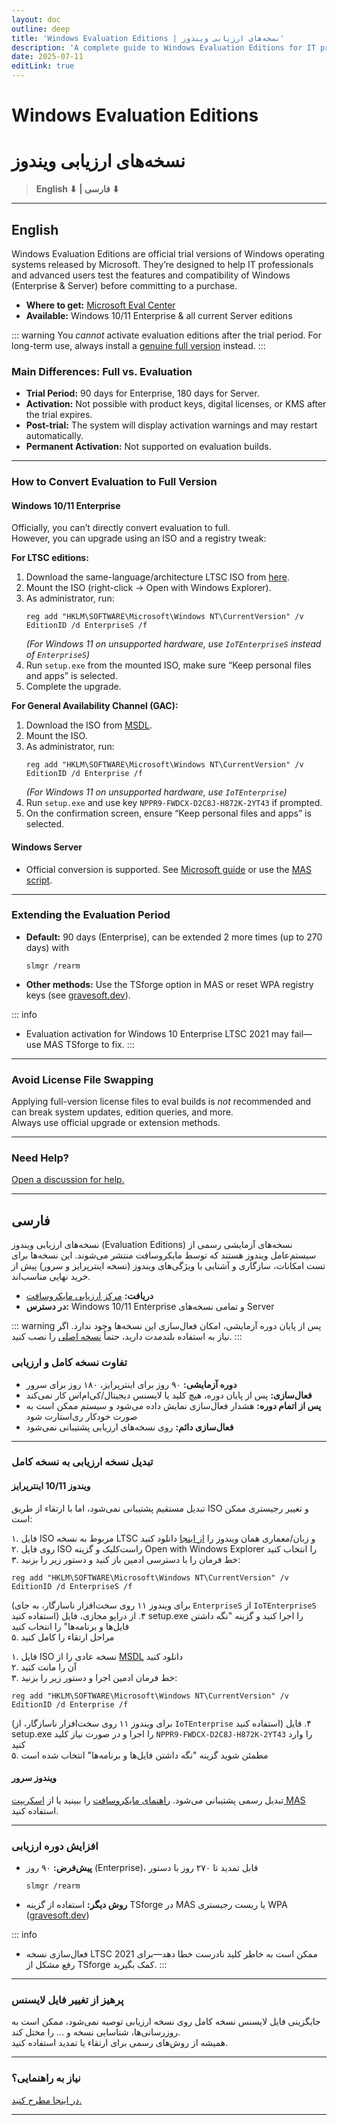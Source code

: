 ```yaml
---
layout: doc
outline: deep
title: 'Windows Evaluation Editions | نسخه‌های ارزیابی ویندوز'
description: 'A complete guide to Windows Evaluation Editions for IT professionals, plus Persian translation. | راهنمای جامع نسخه‌های ارزیابی ویندوز برای متخصصان IT و ترجمه فارسی'
date: 2025-07-11
editLink: true
---
```


# Windows Evaluation Editions

# نسخه‌های ارزیابی ویندوز

> **English ⬇ | فارسی ⬇**

---

## English

Windows Evaluation Editions are official trial versions of Windows operating systems released by Microsoft. They’re designed to help IT professionals and advanced users test the features and compatibility of Windows (Enterprise & Server) before committing to a purchase.

- **Where to get:** [Microsoft Eval Center](https://www.microsoft.com/en-us/evalcenter)
- **Available:** Windows 10/11 Enterprise & all current Server editions

::: warning
You _cannot_ activate evaluation editions after the trial period. For long-term use, always install a [genuine full version](./genuine-installation-media) instead.
:::

### Main Differences: Full vs. Evaluation

- **Trial Period:** 90 days for Enterprise, 180 days for Server.
- **Activation:** Not possible with product keys, digital licenses, or KMS after the trial expires.
- **Post-trial:** The system will display activation warnings and may restart automatically.
- **Permanent Activation:** Not supported on evaluation builds.

---

### How to Convert Evaluation to Full Version

#### Windows 10/11 Enterprise

Officially, you can’t directly convert evaluation to full.  
However, you can upgrade using an ISO and a registry tweak:

<Tabs>
<TabItem value="LTSC" label="Enterprise LTSC">

**For LTSC editions:**

1. Download the same-language/architecture LTSC ISO from [here](windows_ltsc_links.md).
2. Mount the ISO (right-click → Open with Windows Explorer).
3. As administrator, run:
   ```
   reg add "HKLM\SOFTWARE\Microsoft\Windows NT\CurrentVersion" /v EditionID /d EnterpriseS /f
   ```
   _(For Windows 11 on unsupported hardware, use `IoTEnterpriseS` instead of `EnterpriseS`)_
4. Run `setup.exe` from the mounted ISO, make sure “Keep personal files and apps” is selected.
5. Complete the upgrade.

</TabItem>
<TabItem value="GAC" label="Enterprise GAC">

**For General Availability Channel (GAC):**

1. Download the ISO from [MSDL](https://msdl.gravesoft.dev/).
2. Mount the ISO.
3. As administrator, run:
   ```
   reg add "HKLM\SOFTWARE\Microsoft\Windows NT\CurrentVersion" /v EditionID /d Enterprise /f
   ```
   _(For Windows 11 on unsupported hardware, use `IoTEnterprise`)_
4. Run `setup.exe` and use key `NPPR9-FWDCX-D2C8J-H872K-2YT43` if prompted.
5. On the confirmation screen, ensure “Keep personal files and apps” is selected.

</TabItem>
</Tabs>

#### Windows Server

- Official conversion is supported. See [Microsoft guide](https://learn.microsoft.com/en-us/windows-server/get-started/upgrade-conversion-options) or use the [MAS script](./index).

---

### Extending the Evaluation Period

- **Default:** 90 days (Enterprise), can be extended 2 more times (up to 270 days) with
  ```
  slmgr /rearm
  ```
- **Other methods:** Use the TSforge option in MAS or reset WPA registry keys (see [gravesoft.dev](https://gravesoft.dev/fix-wpa-registry)).

::: info

- Evaluation activation for Windows 10 Enterprise LTSC 2021 may fail—use MAS TSforge to fix.
  :::

---

### Avoid License File Swapping

Applying full-version license files to eval builds is _not_ recommended and can break system updates, edition queries, and more.  
Always use official upgrade or extension methods.

---

### Need Help?

[Open a discussion for help.](https://github.com/NiREvil/windows-activation/discussions)

---

## فارسی

نسخه‌های ارزیابی ویندوز (Evaluation Editions) نسخه‌های آزمایشی رسمی از سیستم‌عامل ویندوز هستند که توسط مایکروسافت منتشر می‌شوند. این نسخه‌ها برای تست امکانات، سازگاری و آشنایی با ویژگی‌های ویندوز (نسخه اینترپرایز و سرور) پیش از خرید نهایی مناسب‌اند.

- **دریافت:** [مرکز ارزیابی مایکروسافت](https://www.microsoft.com/en-us/evalcenter)
- **در دسترس:** Windows 10/11 Enterprise و تمامی نسخه‌های Server

::: warning
پس از پایان دوره آزمایشی، امکان فعال‌سازی این نسخه‌ها وجود ندارد. اگر نیاز به استفاده بلندمدت دارید، حتماً [نسخه اصلی](./genuine-installation-media) را نصب کنید.
:::

### تفاوت نسخه کامل و ارزیابی

- **دوره آزمایشی:** ۹۰ روز برای اینترپرایز، ۱۸۰ روز برای سرور
- **فعال‌سازی:** پس از پایان دوره، هیچ کلید یا لایسنس دیجیتال/کی‌ام‌اس کار نمی‌کند
- **پس از اتمام دوره:** هشدار فعال‌سازی نمایش داده می‌شود و سیستم ممکن است به صورت خودکار ری‌استارت شود
- **فعال‌سازی دائم:** روی نسخه‌های ارزیابی پشتیبانی نمی‌شود

---

### تبدیل نسخه ارزیابی به نسخه کامل

#### ویندوز 10/11 اینترپرایز

تبدیل مستقیم پشتیبانی نمی‌شود، اما با ارتقاء از طریق ISO و تغییر رجیستری ممکن است:

<Tabs>
<TabItem value="LTSC-fa" label="LTSC">

۱. فایل ISO مربوط به نسخه LTSC و زبان/معماری همان ویندوز را [از اینجا](windows_ltsc_links.md) دانلود کنید  
۲. روی فایل ISO راست‌کلیک و گزینه Open with Windows Explorer را انتخاب کنید  
۳. خط فرمان را با دسترسی ادمین باز کنید و دستور زیر را بزنید:

```
reg add "HKLM\SOFTWARE\Microsoft\Windows NT\CurrentVersion" /v EditionID /d EnterpriseS /f
```

(برای ویندوز ۱۱ روی سخت‌افزار ناسازگار، به جای `EnterpriseS` از `IoTEnterpriseS` استفاده کنید)
۴. از درایو مجازی، فایل setup.exe را اجرا کنید و گزینه "نگه داشتن فایل‌ها و برنامه‌ها" را انتخاب کنید  
۵. مراحل ارتقاء را کامل کنید

</TabItem>
<TabItem value="GAC-fa" label="GAC">

۱. فایل ISO نسخه عادی را از [MSDL](https://msdl.gravesoft.dev/) دانلود کنید  
۲. آن را مانت کنید  
۳. خط فرمان ادمین اجرا و دستور زیر را بزنید:

```
reg add "HKLM\SOFTWARE\Microsoft\Windows NT\CurrentVersion" /v EditionID /d Enterprise /f
```

(برای ویندوز ۱۱ روی سخت‌افزار ناسازگار، از `IoTEnterprise` استفاده کنید)
۴. فایل setup.exe را اجرا و در صورت نیاز کلید `NPPR9-FWDCX-D2C8J-H872K-2YT43` را وارد کنید  
۵. مطمئن شوید گزینه "نگه داشتن فایل‌ها و برنامه‌ها" انتخاب شده است

</TabItem>
</Tabs>

#### ویندوز سرور

تبدیل رسمی پشتیبانی می‌شود. [راهنمای مایکروسافت](https://learn.microsoft.com/en-us/windows-server/get-started/upgrade-conversion-options) را ببینید یا از [اسکریپت MAS](./index) استفاده کنید.

---

### افزایش دوره ارزیابی

- **پیش‌فرض:** ۹۰ روز (Enterprise)، قابل تمدید تا ۲۷۰ روز با دستور
  ```
  slmgr /rearm
  ```
- **روش دیگر:** استفاده از گزینه TSforge در MAS یا ریست رجیستری WPA ([gravesoft.dev](https://gravesoft.dev/fix-wpa-registry))

::: info

- فعال‌سازی نسخه LTSC 2021 ممکن است به خاطر کلید نادرست خطا دهد—برای رفع مشکل از TSforge کمک بگیرید.
  :::

---

### پرهیز از تغییر فایل لایسنس

جایگزینی فایل لایسنس نسخه کامل روی نسخه ارزیابی توصیه نمی‌شود، ممکن است به روزرسانی‌ها، شناسایی نسخه و ... را مختل کند.  
همیشه از روش‌های رسمی برای ارتقاء یا تمدید استفاده کنید.

---

### نیاز به راهنمایی؟

[در اینجا مطرح کنید.](https://github.com/NiREvil/windows-activation/discussions)

---
